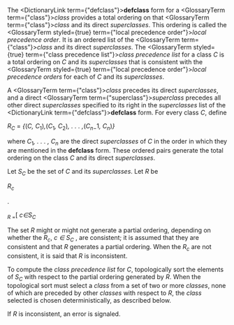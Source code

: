  



The <DictionaryLink  term={"defclass"}><b>defclass</b></DictionaryLink> form for a <GlossaryTerm  term={"class"}><i>class</i></GlossaryTerm> provides a total ordering on that <GlossaryTerm  term={"class"}><i>class</i></GlossaryTerm> and its direct *superclasses*. This ordering is called the <GlossaryTerm styled={true} term={"local precedence order"}><i>local precedence order</i></GlossaryTerm>. It is an ordered list of the <GlossaryTerm  term={"class"}><i>class</i></GlossaryTerm> and its direct *superclasses*. The <GlossaryTerm styled={true} term={"class precedence list"}><i>class precedence list</i></GlossaryTerm> for a class *C* is a total ordering on *C* and its *superclasses* that is consistent with the <GlossaryTerm styled={true} term={"local precedence order"}><i>local precedence orders</i></GlossaryTerm> for each of *C* and its *superclasses*. 



A <GlossaryTerm  term={"class"}><i>class</i></GlossaryTerm> precedes its direct *superclasses*, and a direct <GlossaryTerm  term={"superclass"}><i>superclass</i></GlossaryTerm> precedes all other direct *superclasses* specified to its right in the *superclasses* list of the <DictionaryLink  term={"defclass"}><b>defclass</b></DictionaryLink> form. For every class *C*, define 



<i>R<sub>C</sub></i> = <i>\{</i>(<i>C, C</i><sub>1</sub>)<i>,</i>(<i>C</i><sub>1</sub><i>, C</i><sub>2</sub>)<i>, . . . ,</i>(<i>C<sub>n−</sub></i>1<i>, C<sub>n</sub></i>)<i>\}</i> 



where <i>C</i><sub>1</sub><i>, . . . , C<sub>n</sub></i> are the direct <i>superclasses</i> of <i>C</i> in the order in which they are mentioned in the <b>defclass</b> form. These ordered pairs generate the total ordering on the class <i>C</i> and its direct <i>superclasses</i>. 



Let <i>S<sub>C</sub></i> be the set of <i>C</i> and its <i>superclasses</i>. Let <i>R</i> be 



<i>R<sub>c</sub></i> 



. 



<sub><i>R</i> =</sub>[ <i>c∈S<sub>C</sub></i> 



The set <i>R</i> might or might not generate a partial ordering, depending on whether the <i>R<sub>c</sub></i>, <i>c ∈ S<sub>C</sub></i> , are consistent; it is assumed that they are consistent and that <i>R</i> generates a partial ordering. When the <i>R<sub>c</sub></i> are not consistent, it is said that <i>R</i> is inconsistent. 



To compute the <i>class precedence list</i> for <i>C</i>, topologically sort the elements of <i>S<sub>C</sub></i> with respect to the partial ordering generated by <i>R</i>. When the topological sort must select a <i>class</i> from a set of two or more <i>classes</i>, none of which are preceded by other <i>classes</i> with respect to <i>R</i>, the <i>class</i> selected is chosen deterministically, as described below. 



If *R* is inconsistent, an error is signaled. 



